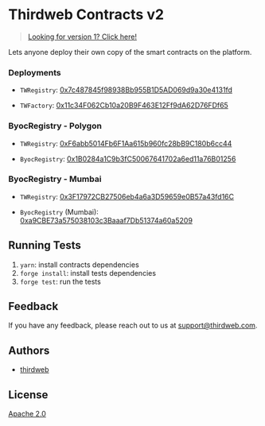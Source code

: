 # Thirdweb Contracts v2

> [Looking for version 1? Click here!](https://github.com/thirdweb-dev/contracts/tree/v1)

Lets anyone deploy their own copy of the smart contracts on the platform.

### Deployments

- `TWRegistry`: [0x7c487845f98938Bb955B1D5AD069d9a30e4131fd](https://blockscan.com/address/0x7c487845f98938Bb955B1D5AD069d9a30e4131fd)

- `TWFactory`: [0x11c34F062Cb10a20B9F463E12Ff9dA62D76FDf65](https://blockscan.com/address/0x11c34F062Cb10a20B9F463E12Ff9dA62D76FDf65)

### ByocRegistry - Polygon
- `TWRegistry`: [0xF6abb5014Fb6F1Aa615b960fc28bB9C180b6cc44](https://blockscan.com/address/0xF6abb5014Fb6F1Aa615b960fc28bB9C180b6cc44#code)

- `ByocRegistry`: [0x1B0284a1C9b3fC50067641702a6ed11a76B01256](https://polygonscan.com/address/0x1B0284a1C9b3fC50067641702a6ed11a76B01256#code)

### ByocRegistry - Mumbai

- `TWRegistry`: [0x3F17972CB27506eb4a6a3D59659e0B57a43fd16C](https://blockscan.com/address/0x3F17972CB27506eb4a6a3D59659e0B57a43fd16C#code)

- `ByocRegistry` (Mumbai): [0xa9CBE73a575038103c3Baaaf7Db51374a60a5209](https://mumbai.polygonscan.com/address/0xa9CBE73a575038103c3Baaaf7Db51374a60a5209#code)

## Running Tests
1. `yarn`: install contracts dependencies
2. `forge install`: install tests dependencies
3. `forge test`: run the tests

## Feedback

If you have any feedback, please reach out to us at support@thirdweb.com.



## Authors

- [thirdweb](https://thirdweb.com)

## License

[Apache 2.0](https://www.apache.org/licenses/LICENSE-2.0.txt)
